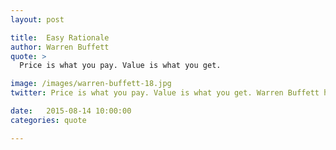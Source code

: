 ```yaml
---
layout: post

title:  Easy Rationale
author: Warren Buffett
quote: >
  Price is what you pay. Value is what you get.

image: /images/warren-buffett-18.jpg
twitter: Price is what you pay. Value is what you get. Warren Buffett http://quotes.stockflare.com/

date:   2015-08-14 10:00:00
categories: quote

---
```


